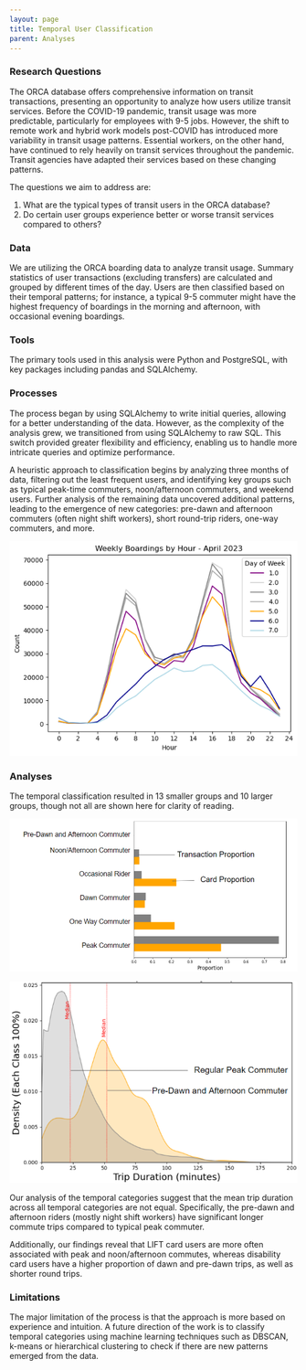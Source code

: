 ```yaml
---
layout: page
title: Temporal User Classification
parent: Analyses
---
```

### Research Questions

The ORCA database offers comprehensive information on transit transactions, presenting an opportunity to analyze how users utilize transit services. Before the COVID-19 pandemic, transit usage was more predictable, particularly for employees with 9-5 jobs. However, the shift to remote work and hybrid work models post-COVID has introduced more variability in transit usage patterns. Essential workers, on the other hand, have continued to rely heavily on transit services throughout the pandemic. Transit agencies have adapted their services based on these changing patterns.

The questions we aim to address are:

1. What are the typical types of transit users in the ORCA database?
2. Do certain user groups experience better or worse transit services compared to others?

### Data

We are utilizing the ORCA boarding data to analyze transit usage. Summary statistics of user transactions (excluding transfers) are calculated and grouped by different times of the day. Users are then classified based on their temporal patterns; for instance, a typical 9-5 commuter might have the highest frequency of boardings in the morning and afternoon, with occasional evening boardings.

### Tools 

The primary tools used in this analysis were Python and PostgreSQL, with key packages including pandas and SQLAlchemy. 

### Processes

The process began by using SQLAlchemy to write initial queries, allowing for a better understanding of the data. However, as the complexity of the analysis grew, we transitioned from using SQLAlchemy to raw SQL. This switch provided greater flexibility and efficiency, enabling us to handle more intricate queries and optimize performance.

A heuristic approach to classification begins by analyzing three months of data, filtering out the least frequent users, and identifying key groups such as typical peak-time commuters, noon/afternoon commuters, and weekend users. Further analysis of the remaining data uncovered additional patterns, leading to the emergence of new categories: pre-dawn and afternoon commuters (often night shift workers), short round-trip riders, one-way commuters, and more.

![Weekly Boardings](assets/img/weekly_boardings.png) 

### Analyses

The temporal classification resulted in 13 smaller groups and 10 larger groups, though not all are shown here for clarity of reading. 

![Temporal Groups](assets/img/temporal%20groups.png)

![Trip Duration Distribution Comparison](assets/img/distribution.png)

Our analysis of the temporal categories suggest that the mean trip duration across all temporal categories are not equal. Specifically, the pre-dawn and afternoon riders (mostly night shift workers) have significant longer commute trips compared to typical peak commuter.

Additionally, our findings reveal that LIFT card users are more often associated with peak and noon/afternoon commutes, whereas disability card users have a higher proportion of dawn and pre-dawn trips, as well as shorter round trips.

### Limitations

The major limitation of the process is that the approach is more based on experience and intuition. A future direction of the work is to classify temporal categories using machine learning techniques such as DBSCAN, k-means or hierarchical clustering to check if there are new patterns emerged from the data.

